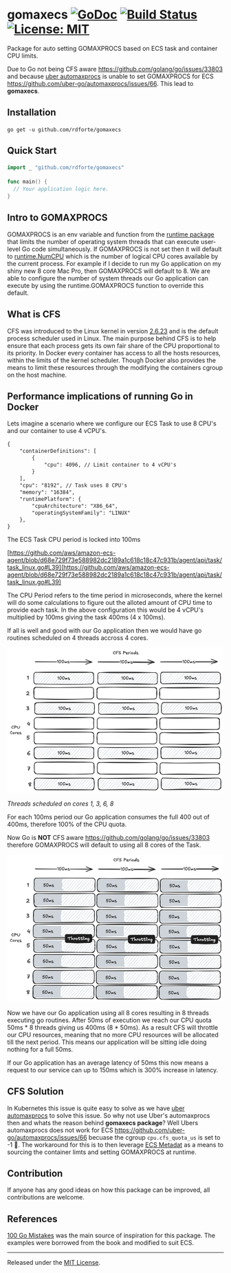 # gomaxecs [![GoDoc][doc-img]][doc] [![Build Status][ci-img]][ci] [![License: MIT][mit-img]][mit]

Package for auto setting GOMAXPROCS based on ECS task and container CPU limits.

Due to Go not being CFS aware  https://github.com/golang/go/issues/33803 and because [uber automaxprocs](https://github.com/uber-go/automaxprocs) is unable to set GOMAXPROCS for ECS https://github.com/uber-go/automaxprocs/issues/66. This lead to **gomaxecs**.

## Installation

`go get -u github.com/rdforte/gomaxecs`

## Quick Start

```go
import _ "github.com/rdforte/gomaxecs"

func main() {
  // Your application logic here.
}
```

## Intro to GOMAXPROCS

GOMAXPROCS is an env variable and function from the [runtime package](https://pkg.go.dev/runtime@go1.23.1) that limits the number of operating system threads that can execute user-level Go code simultaneously. If GOMAXPROCS is not set then it will default to [runtime.NumCPU](https://pkg.go.dev/runtime@go1.23.1#NumCPU) which is the number of logical CPU cores available by the current process. For example if I decide to run my Go application on my shiny new 8 core Mac Pro, then GOMAXPROCS will default to 8. We are able to configure the number of system threads our Go application can execute by using the runtime.GOMAXPROCS function to override this default.

## What is CFS

CFS was introduced to the Linux kernel in version [2.6.23](https://kernelnewbies.org/Linux_2_6_23) and is the default process scheduler used in Linux. The main purpose behind CFS is to help ensure that each process gets its own fair share of the CPU proportional to its priority. In Docker every container has access to all the hosts resources, within the limits of the kernel scheduler. Though Docker also provides the means to limit these resources through the modifying the containers cgroup on the host machine.

## Performance implications of running Go in Docker

Lets imagine a scenario where we configure our ECS Task to use 8 CPU's and our container to use 4 vCPU's.

```
{
    "containerDefinitions": [
        {
            "cpu": 4096, // Limit container to 4 vCPU's
        }
    ],
    "cpu": "8192", // Task uses 8 CPU's
    "memory": "16384",
    "runtimePlatform": {
        "cpuArchitecture": "X86_64",
        "operatingSystemFamily": "LINUX"
    },
}
```

The ECS Task CPU period is locked into 100ms 

[https://github.com/aws/amazon-ecs-agent/blob/d68e729f73e588982dc2189a1c618c18c47c931b/agent/api/task/task_linux.go#L39](https://github.com/aws/amazon-ecs-agent/blob/d68e729f73e588982dc2189a1c618c18c47c931b/agent/api/task/task_linux.go#L39)

The CPU Period refers to the time period in microseconds, where the kernel will do some calculations to figure out the alloted amount of CPU time to provide each task.
In the above configuration this would be 4 vCPU's multiplied by 100ms giving the task 400ms (4 x 100ms).

If all is well and good with our Go application then we would have go routines scheduled on 4 threads accross 4 cores.

![4 threads](./assets/4-threads.png)

_Threads scheduled on cores 1, 3, 6, 8_

For each 100ms period our Go application consumes the full 400 out of 400ms, therefore 100% of the CPU quota.

Now Go is **NOT** CFS aware https://github.com/golang/go/issues/33803 therefore GOMAXPROCS will default to using all 8 cores of the Task.


![8 threads](./assets/8-threads.png)

Now we have our Go application using all 8 cores resulting in 8 threads executing go routines. After 50ms of execution we reach our CPU quota 50ms * 8 threads giving us 400ms (8 * 50ms).
As a result CFS will throttle our CPU resources, meaning that no more CPU resources will be allocated till the next period. This means our application will be sitting idle doing nothing for
a full 50ms.

If our Go application has an average latency of 50ms this now means a request to our service can up to 150ms which is 300% increase in latency.

## CFS Solution
In Kubernetes this issue is quite easy to solve as we have [uber automaxprocs](https://github.com/uber-go/automaxprocs) to solve this issue. So why not use Uber's automaxprocs then and whats the reason
behind **gomaxecs package**? Well Ubers automaxprocs does not work for ECS https://github.com/uber-go/automaxprocs/issues/66 becuase the cgroup `cpu.cfs_quota_us` is set to -1 🥲. The workaround for this
is to then leverage [ECS Metadat](https://docs.aws.amazon.com/AmazonECS/latest/developerguide/task-metadata-endpoint.html) as a means to sourcing the container limts and setting GOMAXPROCS at runtime.

## Contribution
If anyone has any good ideas on how this package can be improved, all contributions are welcome.

## References
[100 Go Mistakes](https://100go.co/?h=kubernetes#not-understanding-the-impacts-of-running-go-in-docker-and-kubernetes-100) was the main source of inspiration for this package. The examples were borrowed from
the book and modified to suit ECS.


<hr>

Released under the [MIT License](LICENSE).


[doc-img]: https://godoc.org/github.com/rdforte/gomaxecs?status.svg
[doc]: https://godoc.org/github.com/rdforte/gomaxecs
[ci-img]: https://github.com/rdforte/gomaxecs/actions/workflows/build.yml/badge.svg
[ci]: https://github.com/rdforte/gomaxecs/actions/workflows/build.yml
[mit-img]: https://img.shields.io/badge/License-MIT-yellow.svg
[mit]: https://github.com/rdforte/gomaxecs/blob/main/LICENSE
